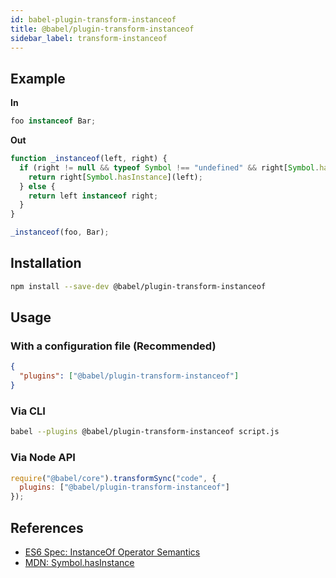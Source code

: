 ```yaml
---
id: babel-plugin-transform-instanceof
title: @babel/plugin-transform-instanceof
sidebar_label: transform-instanceof
---
```


## Example

**In**

```javascript
foo instanceof Bar;
```

**Out**

```javascript
function _instanceof(left, right) {
  if (right != null && typeof Symbol !== "undefined" && right[Symbol.hasInstance]) {
    return right[Symbol.hasInstance](left);
  } else {
    return left instanceof right;
  }
}

_instanceof(foo, Bar);
```

## Installation

```sh
npm install --save-dev @babel/plugin-transform-instanceof
```

## Usage

### With a configuration file (Recommended)

```json
{
  "plugins": ["@babel/plugin-transform-instanceof"]
}
```

### Via CLI

```sh
babel --plugins @babel/plugin-transform-instanceof script.js
```

### Via Node API

```javascript
require("@babel/core").transformSync("code", {
  plugins: ["@babel/plugin-transform-instanceof"]
});
```

## References

* [ES6 Spec: InstanceOf Operator Semantics](https://www.ecma-international.org/ecma-262/6.0/#sec-instanceofoperator)
* [MDN: Symbol.hasInstance](https://developer.mozilla.org/en-US/docs/Web/JavaScript/Reference/Global_Objects/Symbol/hasInstance)

